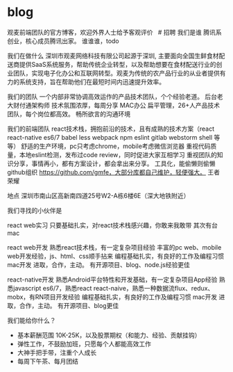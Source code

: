 # blog
观麦前端团队的官方博客，欢迎外界人士给予客观评价
 
# 招聘
我们是谁
腾讯系创业，核心成员腾讯出家。 谁谁谁，todo

我们在做什么
深圳市观麦网络科技有限公司起源于深圳, 主要面向全国生鲜食材配送商提供SaaS系统服务，帮助传统企业转型，以及帮助想要在食材配送行业的创业团队，实现电子化办公和互联网转型。观麦为传统的农产品行业的从业者提供有力的系统支持，旨在帮助他们在最短时间内迅速提升效率。

我们的团队
一个内部非常协调高效运作的产品技术团队，个个经验老道。
后台老大财付通架构师
技术氛围浓厚，每周分享
MAC办公
扁平管理，26+人产品技术团队，每个岗位都高效。
畅所欲言的沟通环境

我们的前端团队
react技术栈，拥抱前沿的技术，且有成熟的技术方案（react react-native es6/7 babel less webpack npm eslint gitlab webstorm shell 等等）
舒适的生产环境，pc只考虑chrome，mobile考虑微信浏览器
重视代码质量，本地eslint检测，发布过code review，同时促进大家互相学习
重视团队的知识分享，事情再小，都有方案设计，都会拿出来分享。
工具化，能偷懒则偷懒
github组织 https://github.com/gmfe，大部分库都自己维护，轻便强大。
王者荣耀

地点
深圳市南山区高新南四道25号W2-A栋6楼6E（深大地铁附近）

我们寻找的小伙伴是

react web实习
只要基础扎实，对react技术栈感兴趣，你敢来我敢带
其次有台mac

react web开发
熟悉react技术栈，有一定复杂项目经验
丰富的pc web、mobile web开发经验，js、html、css顺手拈来
编程基础扎实，有良好的工作及编程习惯
mac开发
进取，合作，主动。
有开源项目、blog、node.js经验更佳

react-native开发
熟悉Android平台特性和开发基础，有一定复杂项目App经验
熟悉javascript es6/7，熟悉react react-naive，熟悉一种数据流flux、redux、mobx，有RN项目开发经验
编程基础扎实，有良好的工作及编程习惯
mac开发
进取，合作，主动。
有开源项目、blog更佳

我们能给你什么？
- 基本薪酬范围 10K-25K，以及股票期权（和能力、经验、贡献挂钩）
- 弹性工作，不鼓励加班，只愿每个人都能高效工作
- 大神手把手带，注重个人成长
- 每周下午茶、每月团结

